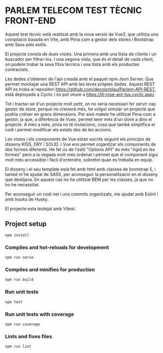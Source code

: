 # PARLEM TELECOM TEST TÈCNIC FRONT-END

Aquest test tècnic està realitzat amb la nova versió de Vue3, que utilitza una compilació basada en Vite, amb Pinia com a gestor dels stores i Bootstrap amb Sass pels estils.

El projecte consta de dues vistes. Una primera amb una llista de clients i un buscador per filtrar-los. I una segona vista, que és el detall de cada client, on podem trobar la seva fitxa tècnica i una llista amb els productes contractats.

Les dades s'obtenen de l'api creada amb el paquet npm Json Server. Que permet mockejar una REST API amb les teves pròpies dades. Aquest REST API es troba al repositori https://github.com/decolorblau/Parlem-API-REST, està deployada a Cyclic i es pot veure a https://ill-rose-ant-tux.cyclic.app/.

Tot i tractar-se d'un projecte molt petit, on no seria necessari fer servir cap gestor de store, perquè no creixerà més, he volgut simular un projecte que podria créixer en grans dimensions. Per això mateix he utilitzat Pinia com a gestor, ja que, a diferència de Vuex, permet tenir més d'un store a dins el projecte. A més a més, pinia no té mutacions, cosa que també simplifica el codi i permet modificar els estats des de les accions.

Les vistes i els components de Vue estan escrits seguint els principis de disseny KISS, DRY i SOLID. I Vue ens permet organitzar els components de dos formes diferents. He fet ús de l'estil "Options API" és més "rìgid en les formes" però a la vegada molt més ordenat i permet que el component sigui molt més accessible i fàcil d'entendre, sobretot quan es treballa en equip.

El disseny i el seu template està fet amb html amb classes de bootstrap 5, i també m'he ajudat de SASS, per aconseguir la personalització en el disseny que desitjava. En aquest cas no he utilitzat BEM per les classes, ja que no ho he necessitat.

Per aconseguir un codi net i uns commits organitzats, me ajudat amb Eslint i amb hooks de Husky.

El projecte esta testejat amb Vitest.

## Project setup

```
npm install
```

### Compiles and hot-reloads for development

```
npm run serve
```

### Compiles and minifies for production

```
npm run build
```

### Run unit tests

```
npm test
```

### Run unit tests with coverage

```
npm run coverage
```

### Lints and fixes files

```
npm run lint
```
